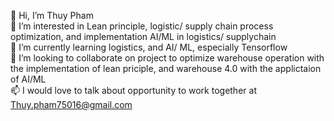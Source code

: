 👋 Hi, I’m Thuy Pham  
👀 I’m interested in Lean principle, logistic/ supply chain process optimization, and implementation AI/ML in logistics/ supplychain  
🌱 I’m currently learning logistics, and AI/ ML, especially Tensorflow  
💞️ I’m looking to collaborate on project to optimize warehouse operation with the implementation of lean priciple, and warehouse 4.0 with the applictaion of AI/ML  
📫 I would love to talk about opportunity to work together at Thuy.pham75016@gmail.com  
<!---
ThuyPh-am/ThuyPh-am is a ✨ special ✨ repository because its `README.md` (this file) appears on your GitHub profile.
You can click the Preview link to take a look at your changes.
--->
